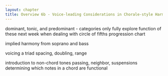 ```yaml
---
layout: chapter
title: Overview 6b - Voice-leading Considerations in Chorale-style Harmony
---
```


dominant, tonic, and predominant - categories only
  fully explore function of these next week when dealing with circle of fifths progression chart

implied harmony from soprano and bass

voicing a triad
  spacing, doubling, range

introduction to non-chord tones
  passing, neighbor, suspensions
  determining which notes in a chord are functional
